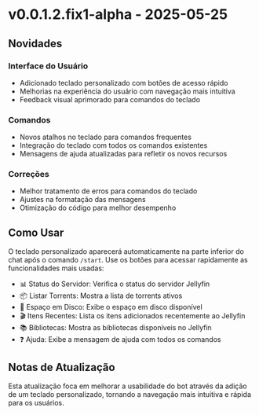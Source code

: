 # v0.0.1.2.fix1-alpha - 2025-05-25

## Novidades

### Interface do Usuário
- Adicionado teclado personalizado com botões de acesso rápido
- Melhorias na experiência do usuário com navegação mais intuitiva
- Feedback visual aprimorado para comandos do teclado

### Comandos
- Novos atalhos no teclado para comandos frequentes
- Integração do teclado com todos os comandos existentes
- Mensagens de ajuda atualizadas para refletir os novos recursos

### Correções
- Melhor tratamento de erros para comandos do teclado
- Ajustes na formatação das mensagens
- Otimização do código para melhor desempenho

## Como Usar

O teclado personalizado aparecerá automaticamente na parte inferior do chat após o comando `/start`. Use os botões para acessar rapidamente as funcionalidades mais usadas:

- 📊 Status do Servidor: Verifica o status do servidor Jellyfin
- 📦 Listar Torrents: Mostra a lista de torrents ativos
- 💾 Espaço em Disco: Exibe o espaço em disco disponível
- 🎬 Itens Recentes: Lista os itens adicionados recentemente ao Jellyfin
- 📚 Bibliotecas: Mostra as bibliotecas disponíveis no Jellyfin
- ❓ Ajuda: Exibe a mensagem de ajuda com todos os comandos

## Notas de Atualização

Esta atualização foca em melhorar a usabilidade do bot através da adição de um teclado personalizado, tornando a navegação mais intuitiva e rápida para os usuários.
